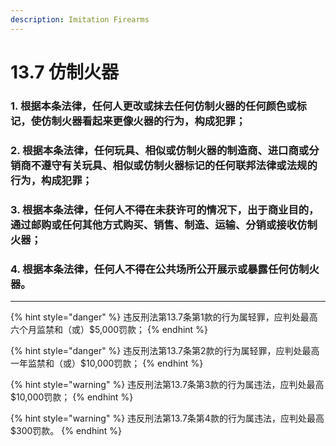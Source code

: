 ```yaml
---
description: Imitation Firearms
---
```


# 13.7 仿制火器

### 1. 根据本条法律，任何人更改或抹去任何仿制火器的任何颜色或标记，使仿制火器看起来更像火器的行为，构成犯罪；


### 2. 根据本条法律，任何玩具、相似或仿制火器的制造商、进口商或分销商不遵守有关玩具、相似或仿制火器标记的任何联邦法律或法规的行为，构成犯罪；


### 3. 根据本条法律，任何人不得在未获许可的情况下，出于商业目的，通过邮购或任何其他方式购买、销售、制造、运输、分销或接收仿制火器；


### 4. 根据本条法律，任何人不得在公共场所公开展示或暴露任何仿制火器。

***

{% hint style="danger" %}
违反刑法第13.7条第1款的行为属轻罪，应判处最高六个月监禁和（或）$5,000罚款；
{% endhint %}

{% hint style="danger" %}
违反刑法第13.7条第2款的行为属轻罪，应判处最高一年监禁和（或）$10,000罚款；
{% endhint %}

{% hint style="warning" %}
违反刑法第13.7条第3款的行为属违法，应判处最高$10,000罚款；
{% endhint %}

{% hint style="warning" %}
违反刑法第13.7条第4款的行为属违法，应判处最高$300罚款。
{% endhint %}